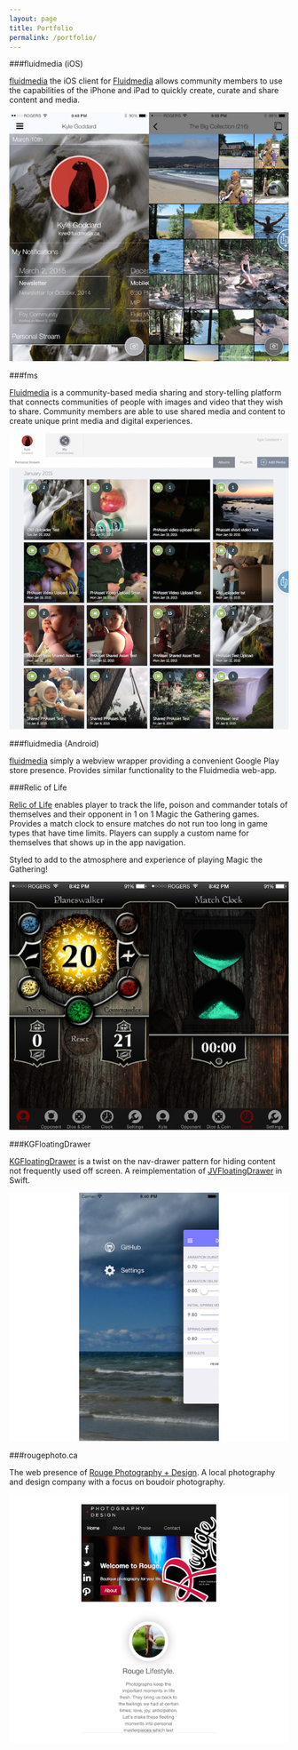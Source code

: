 ```yaml
---
layout: page
title: Portfolio
permalink: /portfolio/
---
```


###fluidmedia (iOS)

[fluidmedia][fluidmedia_ios] the iOS client for [Fluidmedia][fms] allows community members to use the capabilities of the iPhone and iPad to quickly create, curate and share content and media.


![The fluidmedia personal stream and album mosaic.](/assets/images/portfolio/fluidmedia_ios/fms_ios_sample.jpg)


###fms

[Fluidmedia][fms] is a community-based media sharing and story-telling platform that connects communities of people with images and video that they wish to share. Community members are able to use shared media and content to create unique print media and digital experiences.

![The Fluidmedia web app.](/assets/images/portfolio/fms/fms_sample_1.png)


###fluidmedia (Android)

[fluidmedia][fluidmedia_and] simply a webview wrapper providing a convenient Google Play store presence. Provides similar functionality to the Fluidmedia web-app.


###Relic of Life

[Relic of Life][relic_of_life] enables player to track the life, poison and commander totals of themselves and their opponent in 1 on 1 Magic the Gathering games. Provides a match clock to ensure matches do not run too long in game types that have time limits. Players can supply a custom name for themselves that shows up in the app navigation.

Styled to add to the atmosphere and experience of playing Magic the Gathering!

![The Relic of Life player health and match clock views.](/assets/images/portfolio/relic-of-life/relic_sample.jpg)


###KGFloatingDrawer

[KGFloatingDrawer][kgfloatingdrawer] is a twist on the nav-drawer pattern for hiding content not frequently used off screen. A reimplementation of [JVFloatingDrawer][jvfloatingdrawer] in Swift.

![KGFloatingDrawer in the opened state.](/assets/images/portfolio/kgfloatingdrawer/kgfd_sample.jpg)


###rougephoto.ca

The web presence of [Rouge Photography + Design][rougephoto.ca]. A local photography and design company with a focus on boudoir photography.

![rougephoto.ca displayed on a mobile device.](/assets/images/portfolio/rougephoto/rouge_sample.jpg)

[fluidmedia_ios]: http://appstore.com/fluidmedia
[fluidmedia_and]: https://play.google.com/store/apps/details?id=com.fluidmedia.fmsandroidtestappjellybean
[fms]: https://fluidmedia.com
[relic_of_life]: http://appstore.com/relic-of-life
[jvfloatingdrawer]: https://github.com/JVillella/JVFloatingDrawer
[kgfloatingdrawer]: https://github.com/KyleGoddard/KGFloatingDrawer
[rougephoto.ca]: http://rougephoto.ca
